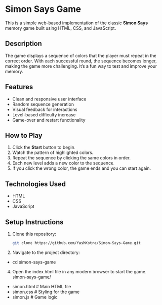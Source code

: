 # Simon Says Game

This is a simple web-based implementation of the classic **Simon Says** memory game built using HTML, CSS, and JavaScript.

## Description

The game displays a sequence of colors that the player must repeat in the correct order. With each successful round, the sequence becomes longer, making the game more challenging. It’s a fun way to test and improve your memory.

## Features

- Clean and responsive user interface
- Random sequence generation
- Visual feedback for interactions
- Level-based difficulty increase
- Game-over and restart functionality

## How to Play

1. Click the **Start** button to begin.
2. Watch the pattern of highlighted colors.
3. Repeat the sequence by clicking the same colors in order.
4. Each new level adds a new color to the sequence.
5. If you click the wrong color, the game ends and you can start again.

## Technologies Used

- HTML
- CSS
- JavaScript

## Setup Instructions

1. Clone this repository:
   ```bash
   git clone https://github.com/YashKotra/Simon-Says-Game.git

2. Navigate to the project directory:
- cd simon-says-game
   
4. Open the index.html file in any modern browser to start the game.
   simon-says-game/
 - simon.html     # Main HTML file
 - simon.css      # Styling for the game
 - simon.js      # Game logic
